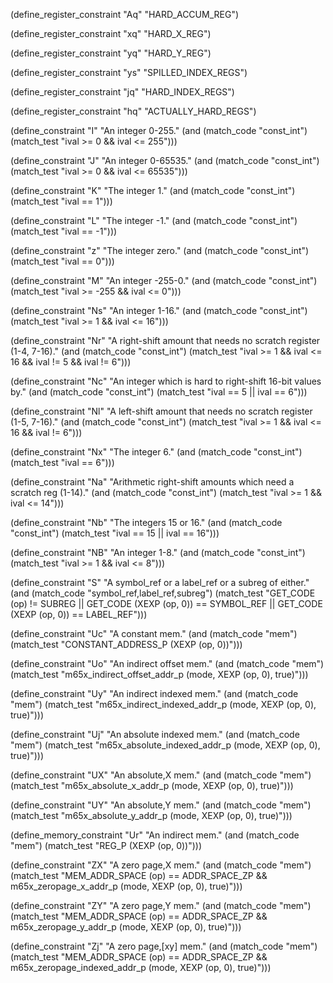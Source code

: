 (define_register_constraint "Aq" "HARD_ACCUM_REG")

(define_register_constraint "xq" "HARD_X_REG")

(define_register_constraint "yq" "HARD_Y_REG")

(define_register_constraint "ys" "SPILLED_INDEX_REGS")

(define_register_constraint "jq" "HARD_INDEX_REGS")

(define_register_constraint "hq" "ACTUALLY_HARD_REGS")

(define_constraint "I"
  "An integer 0-255."
  (and (match_code "const_int")
       (match_test "ival >= 0 && ival <= 255")))

(define_constraint "J"
  "An integer 0-65535."
  (and (match_code "const_int")
       (match_test "ival >= 0 && ival <= 65535")))

(define_constraint "K"
  "The integer 1."
  (and (match_code "const_int")
       (match_test "ival == 1")))

(define_constraint "L"
  "The integer -1."
  (and (match_code "const_int")
       (match_test "ival == -1")))

(define_constraint "z"
  "The integer zero."
  (and (match_code "const_int")
       (match_test "ival == 0")))

(define_constraint "M"
  "An integer -255-0."
  (and (match_code "const_int")
       (match_test "ival >= -255 && ival <= 0")))

(define_constraint "Ns"
  "An integer 1-16."
  (and (match_code "const_int")
       (match_test "ival >= 1 && ival <= 16")))

(define_constraint "Nr"
  "A right-shift amount that needs no scratch register (1-4, 7-16)."
  (and (match_code "const_int")
       (match_test "ival >= 1 && ival <= 16 && ival != 5 && ival != 6")))

(define_constraint "Nc"
  "An integer which is hard to right-shift 16-bit values by."
  (and (match_code "const_int")
       (match_test "ival == 5 || ival == 6")))

(define_constraint "Nl"
  "A left-shift amount that needs no scratch register (1-5, 7-16)."
  (and (match_code "const_int")
       (match_test "ival >= 1 && ival <= 16 && ival != 6")))

(define_constraint "Nx"
  "The integer 6."
  (and (match_code "const_int")
       (match_test "ival == 6")))

(define_constraint "Na"
  "Arithmetic right-shift amounts which need a scratch reg (1-14)."
  (and (match_code "const_int")
       (match_test "ival >= 1 && ival <= 14")))

(define_constraint "Nb"
  "The integers 15 or 16."
  (and (match_code "const_int")
       (match_test "ival == 15 || ival == 16")))

(define_constraint "NB"
  "An integer 1-8."
  (and (match_code "const_int")
       (match_test "ival >= 1 && ival <= 8")))

(define_constraint "S"
  "A symbol_ref or a label_ref or a subreg of either."
  (and (match_code "symbol_ref,label_ref,subreg")
       (match_test "GET_CODE (op) != SUBREG
		    || GET_CODE (XEXP (op, 0)) == SYMBOL_REF
		    || GET_CODE (XEXP (op, 0)) == LABEL_REF")))

(define_constraint "Uc"
  "A constant mem."
  (and (match_code "mem")
       (match_test "CONSTANT_ADDRESS_P (XEXP (op, 0))")))

(define_constraint "Uo"
  "An indirect offset mem."
  (and (match_code "mem")
       (match_test "m65x_indirect_offset_addr_p (mode, XEXP (op, 0), true)")))

(define_constraint "Uy"
  "An indirect indexed mem."
  (and (match_code "mem")
       (match_test "m65x_indirect_indexed_addr_p (mode, XEXP (op, 0), true)")))

(define_constraint "Uj"
  "An absolute indexed mem."
  (and (match_code "mem")
       (match_test "m65x_absolute_indexed_addr_p (mode, XEXP (op, 0), true)")))

(define_constraint "UX"
  "An absolute,X mem."
  (and (match_code "mem")
       (match_test "m65x_absolute_x_addr_p (mode, XEXP (op, 0), true)")))

(define_constraint "UY"
  "An absolute,Y mem."
  (and (match_code "mem")
       (match_test "m65x_absolute_y_addr_p (mode, XEXP (op, 0), true)")))

(define_memory_constraint "Ur"
  "An indirect mem."
  (and (match_code "mem")
       (match_test "REG_P (XEXP (op, 0))")))

(define_constraint "ZX"
  "A zero page,X mem."
  (and (match_code "mem")
       (match_test "MEM_ADDR_SPACE (op) == ADDR_SPACE_ZP
		    && m65x_zeropage_x_addr_p (mode, XEXP (op, 0), true)")))

(define_constraint "ZY"
  "A zero page,Y mem."
  (and (match_code "mem")
       (match_test "MEM_ADDR_SPACE (op) == ADDR_SPACE_ZP
		    && m65x_zeropage_y_addr_p (mode, XEXP (op, 0), true)")))

(define_constraint "Zj"
  "A zero page,[xy] mem."
  (and (match_code "mem")
       (match_test "MEM_ADDR_SPACE (op) == ADDR_SPACE_ZP
		    && m65x_zeropage_indexed_addr_p (mode, XEXP (op, 0),
						     true)")))
